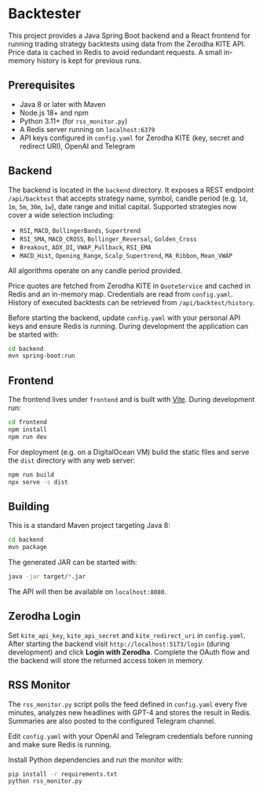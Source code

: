# Backtester

This project provides a Java Spring Boot backend and a React frontend for running trading strategy backtests using data from the Zerodha KITE API. Price data is cached in Redis to avoid redundant requests. A small in-memory history is kept for previous runs.

## Prerequisites

 - Java 8 or later with Maven
- Node.js 18+ and npm
- Python 3.11+ (for `rss_monitor.py`)
- A Redis server running on `localhost:6379`
- API keys configured in `config.yaml` for Zerodha KITE (key, secret and redirect URI), OpenAI and Telegram

## Backend

The backend is located in the `backend` directory. It exposes a REST endpoint `/api/backtest` that accepts strategy name, symbol, candle period (e.g. `1d`, `1m`, `5m`, `30m`, `1w`), date range and initial capital. Supported strategies now cover a wide selection including:

* `RSI`, `MACD`, `BollingerBands`, `Supertrend`
* `RSI_SMA`, `MACD_CROSS`, `Bollinger_Reversal`, `Golden_Cross`
* `Breakout`, `ADX_DI`, `VWAP_Pullback`, `RSI_EMA`
* `MACD_Hist`, `Opening_Range`, `Scalp_Supertrend`, `MA_Ribbon`, `Mean_VWAP`

All algorithms operate on any candle period provided.

Price quotes are fetched from Zerodha KITE in `QuoteService` and cached in Redis and an in-memory map. Credentials are read from `config.yaml`. History of executed backtests can be retrieved from `/api/backtest/history`.

Before starting the backend, update `config.yaml` with your personal API keys and ensure Redis is running. During development the application can be started with:

```bash
cd backend
mvn spring-boot:run
```

## Frontend

The frontend lives under `frontend` and is built with [Vite](https://vitejs.dev/).
During development run:

```bash
cd frontend
npm install
npm run dev
```

For deployment (e.g. on a DigitalOcean VM) build the static files and serve the
`dist` directory with any web server:

```bash
npm run build
npx serve -s dist
```

## Building

This is a standard Maven project targeting Java 8:

```bash
cd backend
mvn package
```

The generated JAR can be started with:

```bash
java -jar target/*.jar
```

The API will then be available on `localhost:8080`.

## Zerodha Login

Set `kite_api_key`, `kite_api_secret` and `kite_redirect_uri` in `config.yaml`.
After starting the backend visit `http://localhost:5173/login` (during
development) and click **Login with Zerodha**. Complete the OAuth flow and the
backend will store the returned access token in memory.

## RSS Monitor

The `rss_monitor.py` script polls the feed defined in `config.yaml` every five minutes,
analyzes new headlines with GPT-4 and stores the result in Redis. Summaries are
also posted to the configured Telegram channel.

Edit `config.yaml` with your OpenAI and Telegram credentials before running and make sure Redis is running.

Install Python dependencies and run the monitor with:

```bash
pip install -r requirements.txt
python rss_monitor.py
```
